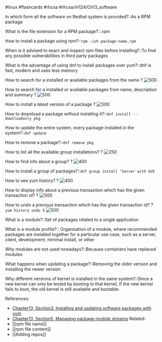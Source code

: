 #linux #flashcards #rhcsa #rhcsa/rh124/Ch13_software 

In which form all the software on Redhat system is provided?::As a RPM package

What is the file extension for a RPM package?::.rpm

How to install a package using rpm?::`rpm -ivh package-name.rpm`

When is it advised to exact and inspect rpm files before installing?::To find any possible vulnerabilities in third party packages

What is the advantage of using dnf to install packages over yum?::dnf is fast, modern and uses less memory

How to search for a installed or available packages from the name
?
![500](https://i.imgur.com/gc8f0DH.png)

How to search for a installed or available packages from name, description and summary
?
![500](https://i.imgur.com/6B2tH79.png)

How to install a latest version of a package
?
![500](https://i.imgur.com/k1PkO90.png)

How to download a package without installing it?::`dnf install --downloadonly pkg`

How to update the entire system, every package installed in the system?::`dnf update`

How to remove a package?::`dnf remove pkg`

How to list all the available group installations?
?
![250](https://i.imgur.com/7mPR9fp.png)

How to find info about a group?
?
![400](https://i.imgur.com/Cn99zzv.png)

How to install a group of packages?::`dnf group install "Server with GUI`

How to see yum history?
?
![400](https://i.imgur.com/WqHHCTL.png)

How to display info about a previous transaction which has the given transaction id?
?
![500](https://i.imgur.com/inJe2Le.png)

How to undo a previous transaction which has the given transaction id?
?
`yum history undo 5`
![500](https://i.imgur.com/X0Rusoj.png)


What is a module?::Set of packages related to a single application

What is a module profile?:: Organisation of a module, where recommended packages are installed together for a particular use case, such as a server, client, development, minimal install, or other

Why modules are not used nowadays?::Because containers have replaced modules

What happens when updating a package?::Removing the older version and installing the newer version 

Why different versions of kernel is installed in the same system?::Since a new kernel can only be tested by booting to that kernel, If the new kernel fails to boot, the old kernel is still available and bootable.

References:
- [Chapter13, Section3, Installing and updating software packages with yum](rh124-8.0-student-guide.pdf#pageno=502)
- [Chapter13, Section5, Managing package module streams](rh124-8.0-student-guide.pdf#pageno=523)
Related:
- [[rpm file name]]
- [[rpm file content]]
- [[Adding repos]]

